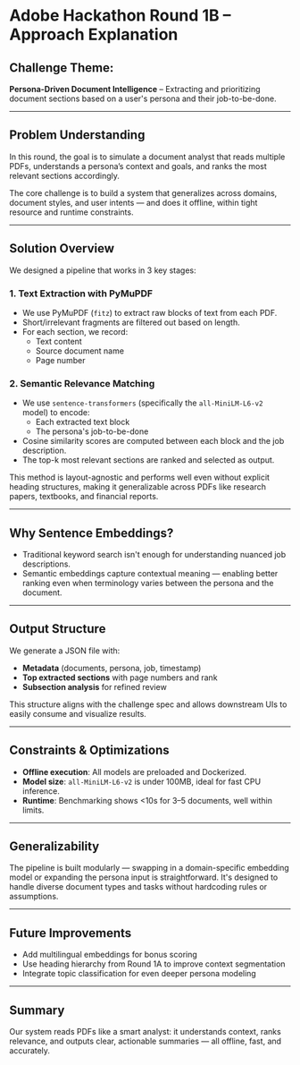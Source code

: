 # Adobe Hackathon Round 1B – Approach Explanation

## Challenge Theme:
**Persona-Driven Document Intelligence** – Extracting and prioritizing document sections based on a user's persona and their job-to-be-done.

---

## Problem Understanding

In this round, the goal is to simulate a document analyst that reads multiple PDFs, understands a persona’s context and goals, and ranks the most relevant sections accordingly.

The core challenge is to build a system that generalizes across domains, document styles, and user intents — and does it offline, within tight resource and runtime constraints.

---

## Solution Overview

We designed a pipeline that works in 3 key stages:

### 1. **Text Extraction with PyMuPDF**
- We use PyMuPDF (`fitz`) to extract raw blocks of text from each PDF.
- Short/irrelevant fragments are filtered out based on length.
- For each section, we record:
  - Text content
  - Source document name
  - Page number

### 2. **Semantic Relevance Matching**
- We use `sentence-transformers` (specifically the `all-MiniLM-L6-v2` model) to encode:
  - Each extracted text block
  - The persona's job-to-be-done
- Cosine similarity scores are computed between each block and the job description.
- The top-k most relevant sections are ranked and selected as output.

This method is layout-agnostic and performs well even without explicit heading structures, making it generalizable across PDFs like research papers, textbooks, and financial reports.

---

## Why Sentence Embeddings?
- Traditional keyword search isn't enough for understanding nuanced job descriptions.
- Semantic embeddings capture contextual meaning — enabling better ranking even when terminology varies between the persona and the document.

---

## Output Structure

We generate a JSON file with:
- **Metadata** (documents, persona, job, timestamp)
- **Top extracted sections** with page numbers and rank
- **Subsection analysis** for refined review

This structure aligns with the challenge spec and allows downstream UIs to easily consume and visualize results.

---

## Constraints & Optimizations

- **Offline execution**: All models are preloaded and Dockerized.
- **Model size**: `all-MiniLM-L6-v2` is under 100MB, ideal for fast CPU inference.
- **Runtime**: Benchmarking shows <10s for 3–5 documents, well within limits.

---

## Generalizability

The pipeline is built modularly — swapping in a domain-specific embedding model or expanding the persona input is straightforward. It's designed to handle diverse document types and tasks without hardcoding rules or assumptions.

---

## Future Improvements

- Add multilingual embeddings for bonus scoring
- Use heading hierarchy from Round 1A to improve context segmentation
- Integrate topic classification for even deeper persona modeling

---

## Summary

Our system reads PDFs like a smart analyst: it understands context, ranks relevance, and outputs clear, actionable summaries — all offline, fast, and accurately.

